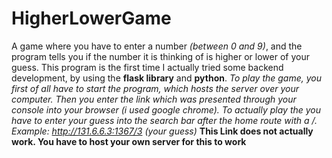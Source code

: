 # HigherLowerGame
 A game where you have to enter a number *(between 0 and 9)*, and the program tells you if the number it is thinking of is higher or lower of your guess. This program is the first time I actually tried some backend development, by using the **flask library** and **python**. 
 *To play the game, you first of all have to start the program, which hosts the server over your computer. Then you enter the link which was presented through your console into your browser (i used google chrome). To actually play the you have to enter your guess into the search bar after the home route with a /.
 Example: http://131.6.6.3:1367/3 (your guess)*
 **This Link does not actually work. You have to host your own server for this to work**

